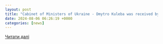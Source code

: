 ```yaml
---
layout: post
title: "Cabinet of Ministers of Ukraine - Dmytro Kuleba was received by President of Malawi Lazarus Chakwera in Lilongwe"
date: 2024-08-06 06:26:19 +0000
categories: [news]
---
```


[Читати далі](https://www.kmu.gov.ua/en/news/dmytro-kuleba-buv-pryiniatyi-prezydentom-malavi-lazarusom-chakveroiu-v-lilonhve)
